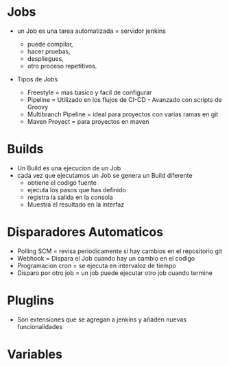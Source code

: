 
# Jobs
 - un Job es una tarea automatizada = servidor jenkins
   - puede compilar, 
   - hacer pruebas, 
   - despliegues, 
   - otro proceso repetitivos.

 - Tipos de Jobs
   - Freestyle = mas basico y facil de configurar
   - Pipeline = Utilizado en los flujos de CI-CD - Avanzado con scripts de Groovy
   - Multibranch Pipeline = ideal para proyectos con varias ramas en git
   - Maven Proyect = para proyectos en maven 

# Builds
 - Un Build es una ejecucion de un Job
 - cada vez que ejecutamos un Job se genera un Build diferente
   - obtiene el codigo fuente
   - ejecuta los pasos que has definido
   - registra la salida en la consola
   - Muestra el resultado en la interfaz

# Disparadores Automaticos
 - Polling SCM = revisa periodicamente si hay cambios en el repositorio git
 - Webhook = Dispara el Job cuando hay un cambio en el codigo
 - Programacion cron = se ejecuta en intervaloz de tiempo
 - Disparo por otro job = un job puede ejecutar otro job cuando termine

# Pluglins
 - Son extensiones que se agregan a jenkins y añaden nuevas funcionalidades

# Variables 
